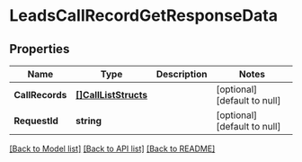 # LeadsCallRecordGetResponseData

## Properties
Name | Type | Description | Notes
------------ | ------------- | ------------- | -------------
**CallRecords** | [**[]CallListStructs**](call_list_structs.md) |  | [optional] [default to null]
**RequestId** | **string** |  | [optional] [default to null]

[[Back to Model list]](../README.md#documentation-for-models) [[Back to API list]](../README.md#documentation-for-api-endpoints) [[Back to README]](../README.md)



